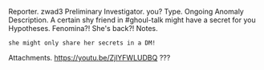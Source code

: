 Reporter. zwad3
Preliminary Investigator. you?
Type. Ongoing Anomaly
Description. A certain shy friend in #ghoul-talk might have a secret for you
Hypotheses. Fenomina?! She's back?!
Notes.

    she might only share her secrets in a DM!

Attachments.
https://youtu.be/ZjlYFWLUDBQ ???
